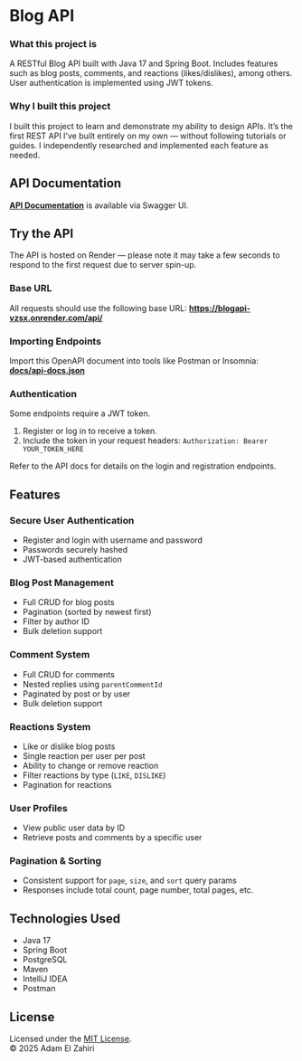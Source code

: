 # Blog API
### What this project is
A RESTful Blog API built with Java 17 and Spring Boot. Includes features such as blog posts, comments, and reactions (likes/dislikes), among others. User authentication is implemented using JWT tokens.

### Why I built this project
I built this project to learn and demonstrate my ability to design APIs. It’s the first REST API I’ve built entirely on my own — without following tutorials or guides. I independently researched and implemented each feature as needed.

## API Documentation
**[API Documentation](https://adampyramide.github.io/BlogAPI/)** is available via Swagger UI.

## Try the API
The API is hosted on Render — please note it may take a few seconds to respond to the first request due to server spin-up.

### Base URL
All requests should use the following base URL:
**https://blogapi-vzsx.onrender.com/api/**

### Importing Endpoints
Import this OpenAPI document into tools like Postman or Insomnia:
**[docs/api-docs.json](docs/api-docs.json)**

### Authentication
Some endpoints require a JWT token.
1. Register or log in to receive a token.
2. Include the token in your request headers: ```Authorization: Bearer YOUR_TOKEN_HERE```

Refer to the API docs for details on the login and registration endpoints.

## Features
### Secure User Authentication
- Register and login with username and password
- Passwords securely hashed
- JWT-based authentication

### Blog Post Management
- Full CRUD for blog posts
- Pagination (sorted by newest first)
- Filter by author ID
- Bulk deletion support

### Comment System
- Full CRUD for comments
- Nested replies using `parentCommentId`
- Paginated by post or by user
- Bulk deletion support

### Reactions System
- Like or dislike blog posts
- Single reaction per user per post
- Ability to change or remove reaction
- Filter reactions by type (`LIKE`, `DISLIKE`)
- Pagination for reactions

### User Profiles
- View public user data by ID
- Retrieve posts and comments by a specific user

### Pagination & Sorting
- Consistent support for `page`, `size`, and `sort` query params
- Responses include total count, page number, total pages, etc.

## Technologies Used
- Java 17
- Spring Boot
- PostgreSQL
- Maven
- IntelliJ IDEA
- Postman

## License
Licensed under the [MIT License](LICENSE).  
© 2025 Adam El Zahiri